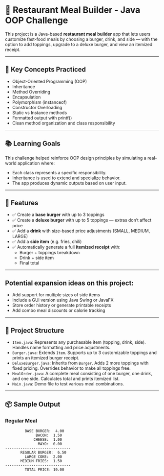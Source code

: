 # 🍔 Restaurant Meal Builder - Java OOP Challenge

This project is a Java-based **restaurant meal builder** app that lets users customize fast-food meals by choosing a burger, drink, and side — with the option to add toppings, upgrade to a deluxe burger, and view an itemized receipt.

---

## 🧠 Key Concepts Practiced
- Object-Oriented Programming (OOP)
- Inheritance
- Method Overriding
- Encapsulation
- Polymorphism (instanceof)
- Constructor Overloading
- Static vs Instance methods
- Formatted output with printf()
- Clean method organization and class responsibility

---

## 📚 Learning Goals
This challenge helped reinforce OOP design principles by simulating a real-world application where:
- Each class represents a specific responsibility.
- Inheritance is used to extend and specialize behavior.
- The app produces dynamic outputs based on user input.

---

## 🚀 Features

- ✅ Create a **base burger** with up to 3 toppings
- ✅ Create a **deluxe burger** with up to 5 toppings — extras don’t affect price
- ✅ Add a **drink** with size-based price adjustments (SMALL, MEDIUM, LARGE)
- ✅ Add a **side item** (e.g. fries, chili)
- ✅ Automatically generate a full **itemized receipt** with:
    - Burger + toppings breakdown
    - Drink + side item
    - Final total

---

## Potential expansion ideas on this project: 
- Add support for multiple sizes of side items
- Include a GUI version using Java Swing or JavaFX
- Store order history or generate printable receipts
- Add combo meal discounts or calorie tracking

---

## 🧱 Project Structure

- `Item.java`: Represents any purchasable item (topping, drink, side). Handles name formatting and price adjustments.
- `Burger.java`: Extends `Item`. Supports up to 3 customizable toppings and prints an itemized burger receipt.
- `DeluxeBurger.java`: Inherits from `Burger`. Adds 2 more toppings with fixed pricing. Overrides behavior to make all toppings free.
- `MealOrder.java`: A complete meal consisting of one burger, one drink, and one side. Calculates total and prints itemized list.
- `Main.java`: Demo file to test various meal combinations.

---

## 📦 Sample Output

### Regular Meal
```text
         BASE BURGER:  4.00
              BACON:  1.50
             CHEESE:  1.00
               MAYO:  0.00
------------------------------
       REGULAR BURGER:  6.50
         LARGE COKE:  2.00
       MEDIUM FRIES:  1.50
------------------------------
         TOTAL PRICE: 10.00
